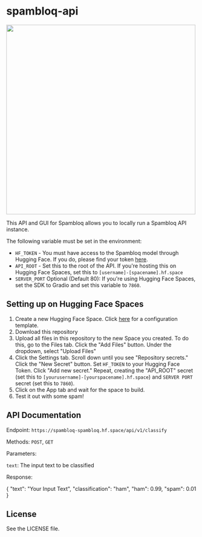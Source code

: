 # spambloq-api
<img width="500" src="https://github.com/spambloq/spambloq-api/assets/76186054/a6d51d29-79c7-4c8e-b63c-122692259771">

This API and GUI for Spambloq allows you to locally run a Spambloq API instance.

The following variable must be set in the environment:

- `HF_TOKEN` - You must have access to the Spambloq model through Hugging Face. If you do, please find your token [here](https://huggingface.co/settings/tokens).
- `API_ROOT` - Set this to the root of the API. If you're hosting this on Hugging Face Spaces, set this to `[username]-[spacename].hf.space`
- `SERVER_PORT` Optional (Default 80): If you're using Hugging Face Spaces, set the SDK to Gradio and set this variable to `7860`.

## Setting up on Hugging Face Spaces

1. Create a new Hugging Face Space. Click [here](https://huggingface.co/new-space?name=Spambloq&sdk=gradio) for a configuration template.
2. Download this repository
3. Upload all files in this repository to the new Space you created. To do this, go to the Files tab. Click the "Add Files" button. Under the dropdown, select "Upload Files"
4. Click the Settings tab. Scroll down until you see "Repository secrets." Click the "New Secret" button. Set `HF_TOKEN` to your Hugging Face Token. Click "Add new secret." Repeat, creating the "API_ROOT" secret (set this to `[yourusername]-[yourspacename].hf.space`) and `SERVER PORT` secret (set this to `7860`).
5. Click on the App tab and wait for the space to build.
6. Test it out with some spam!

## API Documentation

Endpoint: `https://spambloq-spambloq.hf.space/api/v1/classify`

Methods: `POST`, `GET`

Parameters:

`text`: The input text to be classified

Response:

{
    "text": "Your Input Text",
    "classification": "ham",
    "ham": 0.99,
    "spam": 0.01
}

## License

See the LICENSE file.
